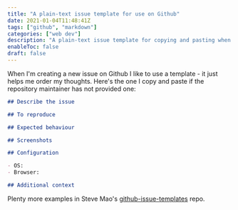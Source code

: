 ```yaml
---
title: "A plain-text issue template for use on Github"
date: 2021-01-04T11:48:41Z
tags: ["github", "markdown"]
categories: ["web dev"]
description: "A plain-text issue template for copying and pasting when creating a new issue on Github"
enableToc: false
draft: false
---
```


When I'm creating a new issue on Github I like to use a template - it just helps me order my thoughts.  Here's the one I copy and paste if the repository maintainer has not provided one:

```md
## Describe the issue

## To reproduce

## Expected behaviour

## Screenshots

## Configuration

- OS: 
- Browser:

## Additional context
```

Plenty more examples in Steve Mao's [github-issue-templates](https://github.com/stevemao/github-issue-templates) repo.
